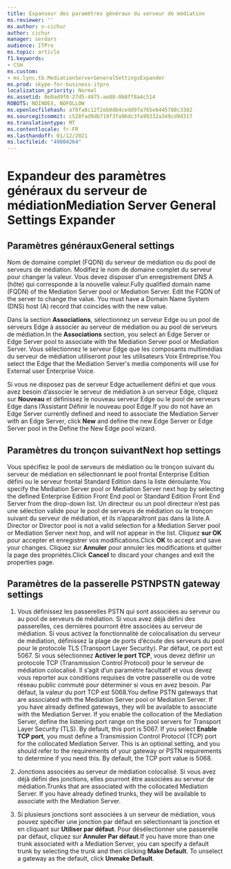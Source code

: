 ```yaml
---
title: Expanseur des paramètres généraux du serveur de médiation
ms.reviewer: ''
ms.author: v-cichur
author: cichur
manager: serdars
audience: ITPro
ms.topic: article
f1.keywords:
- CSH
ms.custom:
- ms.lync.tb.MediationServerGeneralSettingsExpander
ms.prod: skype-for-business-itpro
localization_priority: Normal
ms.assetid: 0e0ad9f0-27d5-4975-ae88-0b8ff8a4c514
ROBOTS: NOINDEX, NOFOLLOW
ms.openlocfilehash: a78fa8c12f2eb0db4cedd97a765e6445788c3382
ms.sourcegitcommit: c528fad9db719f3fa96dc3fa99332a349cd9d317
ms.translationtype: MT
ms.contentlocale: fr-FR
ms.lasthandoff: 01/12/2021
ms.locfileid: "49804264"
---
```

# <a name="mediation-server-general-settings-expander"></a><span data-ttu-id="6d6cb-102">Expandeur des paramètres généraux du serveur de médiation</span><span class="sxs-lookup"><span data-stu-id="6d6cb-102">Mediation Server General Settings Expander</span></span>
 


## <a name="general-settings"></a><span data-ttu-id="6d6cb-103">Paramètres généraux</span><span class="sxs-lookup"><span data-stu-id="6d6cb-103">General settings</span></span>

<span data-ttu-id="6d6cb-p101">Nom de domaine complet (FQDN) du serveur de médiation ou du pool de serveurs de médiation. Modifiez le nom de domaine complet du serveur pour changer la valeur. Vous devez disposer d’un enregistrement DNS A (hôte) qui corresponde à la nouvelle valeur.</span><span class="sxs-lookup"><span data-stu-id="6d6cb-p101">Fully qualified domain name (FQDN) of the Mediation Server pool or Mediation Server. Edit the FQDN of the server to change the value. You must have a Domain Name System (DNS) host (A) record that coincides with the new value.</span></span>
  
<span data-ttu-id="6d6cb-107">Dans la section **Associations**, sélectionnez un serveur Edge ou un pool de serveurs Edge à associer au serveur de médiation ou au pool de serveurs de médiation.</span><span class="sxs-lookup"><span data-stu-id="6d6cb-107">In the **Associations** section, you select an Edge Server or Edge Server pool to associate with the Mediation Server pool or Mediation Server.</span></span> <span data-ttu-id="6d6cb-108">Vous sélectionnez le serveur Edge que les composants multimédias du serveur de médiation utiliseront pour les utilisateurs Voix Entreprise.</span><span class="sxs-lookup"><span data-stu-id="6d6cb-108">You select the Edge that the Mediation Server's media components will use for External user Enterprise Voice.</span></span>
  
<span data-ttu-id="6d6cb-109">Si vous ne disposez pas de serveur Edge actuellement défini et que vous avez besoin d’associer le serveur de médiation à un serveur Edge, cliquez sur **Nouveau** et définissez le nouveau serveur Edge ou le pool de serveurs Edge dans l’Assistant Définir le nouveau pool Edge.</span><span class="sxs-lookup"><span data-stu-id="6d6cb-109">If you do not have an Edge Server currently defined and need to associate the Mediation Server with an Edge Server, click **New** and define the new Edge Server or Edge Server pool in the Define the New Edge pool wizard.</span></span>
  
## <a name="next-hop-settings"></a><span data-ttu-id="6d6cb-110">Paramètres du tronçon suivant</span><span class="sxs-lookup"><span data-stu-id="6d6cb-110">Next hop settings</span></span>

<span data-ttu-id="6d6cb-111">Vous spécifiez le pool de serveurs de médiation ou le tronçon suivant du serveur de médiation en sélectionnant le pool frontal Enterprise Edition défini ou le serveur frontal Standard Edition dans la liste déroulante.</span><span class="sxs-lookup"><span data-stu-id="6d6cb-111">You specify the Mediation Server pool or Mediation Server next hop by selecting the defined Enterprise Edition Front End pool or Standard Edition Front End Server from the drop-down list.</span></span> <span data-ttu-id="6d6cb-112">Un directeur ou un pool directeur n’est pas une sélection valide pour le pool de serveurs de médiation ou le tronçon suivant du serveur de médiation, et ils n’apparaîtront pas dans la liste.</span><span class="sxs-lookup"><span data-stu-id="6d6cb-112">A Director or Director pool is not a valid selection for a Mediation Server pool or Mediation Server next hop, and will not appear in the list.</span></span> <span data-ttu-id="6d6cb-113">Cliquez **sur OK** pour accepter et enregistrer vos modifications.</span><span class="sxs-lookup"><span data-stu-id="6d6cb-113">Click **OK** to accept and save your changes.</span></span> <span data-ttu-id="6d6cb-114">Cliquez sur **Annuler** pour annuler les modifications et quitter la page des propriétés.</span><span class="sxs-lookup"><span data-stu-id="6d6cb-114">Click **Cancel** to discard your changes and exit the properties page.</span></span>
  
## <a name="pstn-gateway-settings"></a><span data-ttu-id="6d6cb-115">Paramètres de la passerelle PSTN</span><span class="sxs-lookup"><span data-stu-id="6d6cb-115">PSTN gateway settings</span></span>

1. <span data-ttu-id="6d6cb-p104">Vous définissez les passerelles PSTN qui sont associées au serveur ou au pool de serveurs de médiation. Si vous avez déjà défini des passerelles, ces dernières pourront être associées au serveur de médiation. Si vous activez la fonctionnalité de colocalisation du serveur de médiation, définissez la plage de ports d’écoute des serveurs du pool pour le protocole TLS (Transport Layer Security). Par défaut, ce port est 5067. Si vous sélectionnez **Activer le port TCP**, vous devez définir un protocole TCP (Transmission Control Protocol) pour le serveur de médiation colocalisé. Il s’agit d’un paramètre facultatif et vous devez vous reporter aux conditions requises de votre passerelle ou de votre réseau public commuté pour déterminer si vous en avez besoin. Par défaut, la valeur du port TCP est 5068.</span><span class="sxs-lookup"><span data-stu-id="6d6cb-p104">You define PSTN gateways that are associated with the Mediation Server pool or Mediation Server. If you have already defined gateways, they will be available to associate with the Mediation Server. If you enable the collocation of the Mediation Server, define the listening port range on the pool servers for Transport Layer Security (TLS). By default, this port is 5067. If you select **Enable TCP port**, you must define a Transmission Control Protocol (TCP) port for the collocated Mediation Server. This is an optional setting, and you should refer to the requirements of your gateway or PSTN requirements to determine if you need this. By default, the TCP port value is 5068.</span></span>
    
2. <span data-ttu-id="6d6cb-p105">Jonctions associées au serveur de médiation colocalisé. Si vous avez déjà défini des jonctions, elles pourront être associées au serveur de médiation.</span><span class="sxs-lookup"><span data-stu-id="6d6cb-p105">Trunks that are associated with the collocated Mediation Server. If you have already defined trunks, they will be available to associate with the Mediation Server.</span></span> 
    
3. <span data-ttu-id="6d6cb-p106">Si plusieurs jonctions sont associées à un serveur de médiation, vous pouvez spécifier une jonction par défaut en sélectionnant la jonction et en cliquant sur **Utiliser par défaut**. Pour désélectionner une passerelle par défaut, cliquez sur **Annuler Par défaut**.</span><span class="sxs-lookup"><span data-stu-id="6d6cb-p106">If you have more than one trunk associated with a Mediation Server, you can specify a default trunk by selecting the trunk and then clicking **Make Default**. To unselect a gateway as the default, click **Unmake Default**.</span></span> 
    

